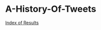 # A-History-Of-Tweets
[Index of Results](https://justiceproject.github.io/A-History-Of-Tweets/index-of-results.html)
